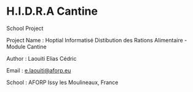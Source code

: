 # H.I.D.R.A Cantine

School Project 

Project Name : Hoptial Informatisé Distibution des Rations Alimentaire - Module Cantine

Author : Laouiti Elias Cédric

Email : e.laouiti@aforp.eu

School : AFORP Issy les Moulineaux, France

